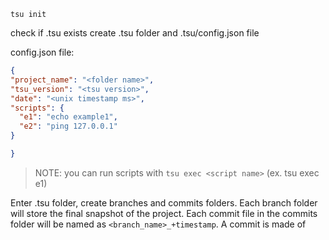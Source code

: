 ```
tsu init
```

check if .tsu exists
create .tsu folder and .tsu/config.json file

config.json file:
```json
{
"project_name": "<folder name>",
"tsu_version": "<tsu version>",
"date": "<unix timestamp ms>",
"scripts": {
  "e1": "echo example1",
  "e2": "ping 127.0.0.1"
}

}
```

> NOTE: you can run scripts with `tsu exec <script name>` (ex. tsu exec e1)

Enter .tsu folder, create branches and commits folders.
Each branch folder will store the final snapshot of the
project.
Each commit file in the commits folder will be named as `<branch_name>_+timestamp`.
A commit is made of 

